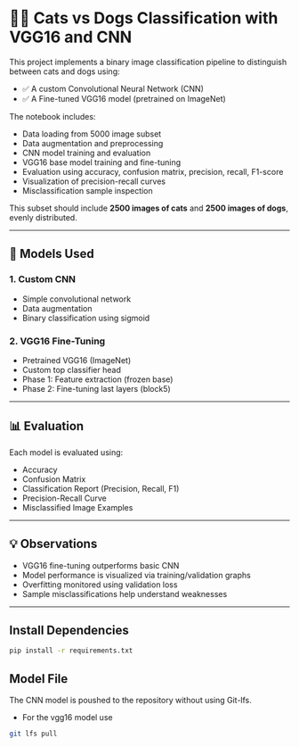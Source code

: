 # 🐶🐱 Cats vs Dogs Classification with VGG16 and CNN

This project implements a binary image classification pipeline to distinguish between cats and dogs using:
- ✅ A custom Convolutional Neural Network (CNN)
- ✅ A Fine-tuned VGG16 model (pretrained on ImageNet)

The notebook includes:
- Data loading from 5000 image subset
- Data augmentation and preprocessing
- CNN model training and evaluation
- VGG16 base model training and fine-tuning
- Evaluation using accuracy, confusion matrix, precision, recall, F1-score
- Visualization of precision-recall curves
- Misclassification sample inspection

This subset should include **2500 images of cats** and **2500 images of dogs**, evenly distributed.

---

## 🧠 Models Used

### 1. Custom CNN
- Simple convolutional network
- Data augmentation
- Binary classification using sigmoid

### 2. VGG16 Fine-Tuning
- Pretrained VGG16 (ImageNet)
- Custom top classifier head
- Phase 1: Feature extraction (frozen base)
- Phase 2: Fine-tuning last layers (block5)

---

## 📊 Evaluation

Each model is evaluated using:
- Accuracy
- Confusion Matrix
- Classification Report (Precision, Recall, F1)
- Precision-Recall Curve
- Misclassified Image Examples

---

## 💡 Observations
- VGG16 fine-tuning outperforms basic CNN
- Model performance is visualized via training/validation graphs
- Overfitting monitored using validation loss
- Sample misclassifications help understand weaknesses

---

## Install Dependencies
```bash
pip install -r requirements.txt
```

## Model File
The CNN model is poushed to the repository without using Git-lfs. 

- For the vgg16 model use
```bash
git lfs pull
```
